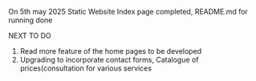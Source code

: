 On 5th may 2025
Static Website Index page completed, README.md for running done

NEXT TO DO
1. Read more feature of the home pages to be developed
2. Upgrading to incorporate contact forms, Catalogue of prices(consultation for various services
